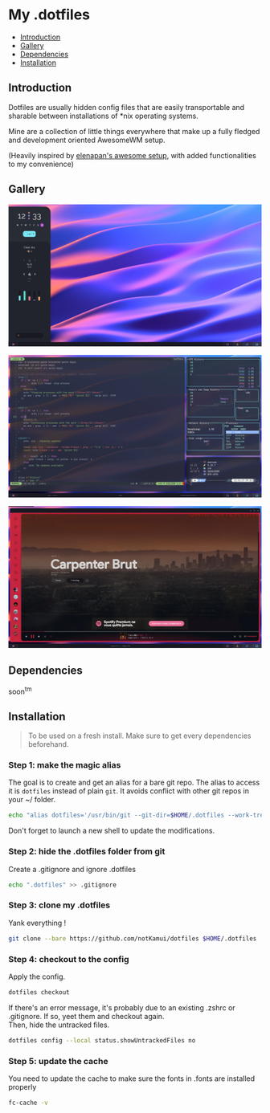 # My .dotfiles

* [Introduction](#Introduction)
* [Gallery](#Gallery)
* [Dependencies](#Dependencies)
* [Installation](#Installation)

## Introduction

Dotfiles are usually hidden config files that are easily transportable and
sharable between installations of *nix operating systems.

Mine are a collection of little things everywhere that make up a fully fledged
and development oriented AwesomeWM setup.

(Heavily inspired by [elenapan's awesome setup](https://github.com/elenapan/dotfiles),
with added functionalities to my convenience)

## Gallery

![desktop](.assets/amarena_custom_core.png)

![term](.assets/terminal_aesthetic.png)

![spotify](.assets/custom_spotify.png)

## Dependencies

soon<sup>tm</sup>

## Installation

> To be used on a fresh install.
> Make sure to get every dependencies beforehand.

### Step 1: make the magic alias

The goal is to create and get an alias for a bare git repo. The alias to access
it is `dotfiles` instead of plain `git`. It avoids conflict with other git repos
in your ~/ folder.

```Bash
echo "alias dotfiles='/usr/bin/git --git-dir=$HOME/.dotfiles --work-tree=$HOME'" >> $HOME/.zshrc
```

Don't forget to launch a new shell to update the modifications.

### Step 2: hide the .dotfiles folder from git

Create a .gitignore and ignore .dotfiles

```Bash
echo ".dotfiles" >> .gitignore
```

### Step 3: clone my .dotfiles

Yank everything !

```Bash
git clone --bare https://github.com/notKamui/dotfiles $HOME/.dotfiles
```

### Step 4: checkout to the config

Apply the config.

```Bash
dotfiles checkout
```

If there's an error message, it's probably due to an existing .zshrc or
.gitignore. If so, yeet them and checkout again.\
Then, hide the untracked files.

```Bash
dotfiles config --local status.showUntrackedFiles no
```

### Step 5: update the cache

You need to update the cache to make sure the fonts in .fonts are installed properly

```Bash
fc-cache -v
```
